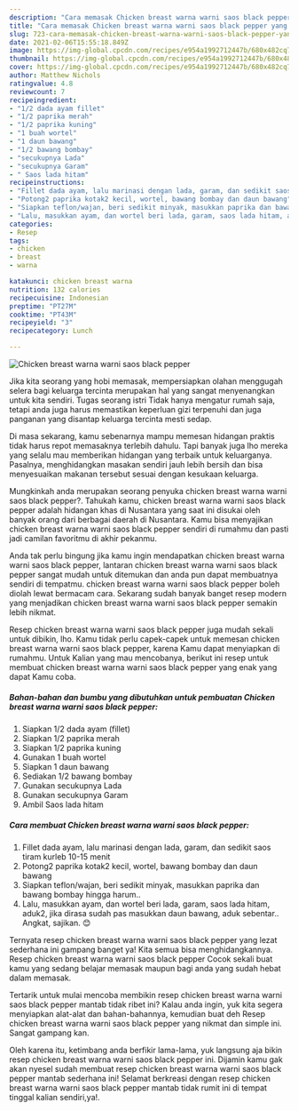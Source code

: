 ```yaml
---
description: "Cara memasak Chicken breast warna warni saos black pepper yang nikmat Untuk Jualan"
title: "Cara memasak Chicken breast warna warni saos black pepper yang nikmat Untuk Jualan"
slug: 723-cara-memasak-chicken-breast-warna-warni-saos-black-pepper-yang-nikmat-untuk-jualan
date: 2021-02-06T15:55:18.849Z
image: https://img-global.cpcdn.com/recipes/e954a1992712447b/680x482cq70/chicken-breast-warna-warni-saos-black-pepper-foto-resep-utama.jpg
thumbnail: https://img-global.cpcdn.com/recipes/e954a1992712447b/680x482cq70/chicken-breast-warna-warni-saos-black-pepper-foto-resep-utama.jpg
cover: https://img-global.cpcdn.com/recipes/e954a1992712447b/680x482cq70/chicken-breast-warna-warni-saos-black-pepper-foto-resep-utama.jpg
author: Matthew Nichols
ratingvalue: 4.8
reviewcount: 7
recipeingredient:
- "1/2 dada ayam fillet"
- "1/2 paprika merah"
- "1/2 paprika kuning"
- "1 buah wortel"
- "1 daun bawang"
- "1/2 bawang bombay"
- "secukupnya Lada"
- "secukupnya Garam"
- " Saos lada hitam"
recipeinstructions:
- "Fillet dada ayam, lalu marinasi dengan lada, garam, dan sedikit saos tiram kurleb 10-15 menit"
- "Potong2 paprika kotak2 kecil, wortel, bawang bombay dan daun bawang"
- "Siapkan teflon/wajan, beri sedikit minyak, masukkan paprika dan bawang bombay hingga harum.."
- "Lalu, masukkan ayam, dan wortel beri lada, garam, saos lada hitam, aduk2, jika dirasa sudah pas masukkan daun bawang, aduk sebentar.. Angkat, sajikan. 😊"
categories:
- Resep
tags:
- chicken
- breast
- warna

katakunci: chicken breast warna 
nutrition: 132 calories
recipecuisine: Indonesian
preptime: "PT27M"
cooktime: "PT43M"
recipeyield: "3"
recipecategory: Lunch

---
```



![Chicken breast warna warni saos black pepper](https://img-global.cpcdn.com/recipes/e954a1992712447b/680x482cq70/chicken-breast-warna-warni-saos-black-pepper-foto-resep-utama.jpg)

Jika kita seorang yang hobi memasak, mempersiapkan olahan menggugah selera bagi keluarga tercinta merupakan hal yang sangat menyenangkan untuk kita sendiri. Tugas seorang istri Tidak hanya mengatur rumah saja, tetapi anda juga harus memastikan keperluan gizi terpenuhi dan juga panganan yang disantap keluarga tercinta mesti sedap.

Di masa  sekarang, kamu sebenarnya mampu memesan hidangan praktis tidak harus repot memasaknya terlebih dahulu. Tapi banyak juga lho mereka yang selalu mau memberikan hidangan yang terbaik untuk keluarganya. Pasalnya, menghidangkan masakan sendiri jauh lebih bersih dan bisa menyesuaikan makanan tersebut sesuai dengan kesukaan keluarga. 



Mungkinkah anda merupakan seorang penyuka chicken breast warna warni saos black pepper?. Tahukah kamu, chicken breast warna warni saos black pepper adalah hidangan khas di Nusantara yang saat ini disukai oleh banyak orang dari berbagai daerah di Nusantara. Kamu bisa menyajikan chicken breast warna warni saos black pepper sendiri di rumahmu dan pasti jadi camilan favoritmu di akhir pekanmu.

Anda tak perlu bingung jika kamu ingin mendapatkan chicken breast warna warni saos black pepper, lantaran chicken breast warna warni saos black pepper sangat mudah untuk ditemukan dan anda pun dapat membuatnya sendiri di tempatmu. chicken breast warna warni saos black pepper boleh diolah lewat bermacam cara. Sekarang sudah banyak banget resep modern yang menjadikan chicken breast warna warni saos black pepper semakin lebih nikmat.

Resep chicken breast warna warni saos black pepper juga mudah sekali untuk dibikin, lho. Kamu tidak perlu capek-capek untuk memesan chicken breast warna warni saos black pepper, karena Kamu dapat menyiapkan di rumahmu. Untuk Kalian yang mau mencobanya, berikut ini resep untuk membuat chicken breast warna warni saos black pepper yang enak yang dapat Kamu coba.

<!--inarticleads1-->

##### Bahan-bahan dan bumbu yang dibutuhkan untuk pembuatan Chicken breast warna warni saos black pepper:

1. Siapkan 1/2 dada ayam (fillet)
1. Siapkan 1/2 paprika merah
1. Siapkan 1/2 paprika kuning
1. Gunakan 1 buah wortel
1. Siapkan 1 daun bawang
1. Sediakan 1/2 bawang bombay
1. Gunakan secukupnya Lada
1. Gunakan secukupnya Garam
1. Ambil  Saos lada hitam




<!--inarticleads2-->

##### Cara membuat Chicken breast warna warni saos black pepper:

1. Fillet dada ayam, lalu marinasi dengan lada, garam, dan sedikit saos tiram kurleb 10-15 menit
1. Potong2 paprika kotak2 kecil, wortel, bawang bombay dan daun bawang
1. Siapkan teflon/wajan, beri sedikit minyak, masukkan paprika dan bawang bombay hingga harum..
1. Lalu, masukkan ayam, dan wortel beri lada, garam, saos lada hitam, aduk2, jika dirasa sudah pas masukkan daun bawang, aduk sebentar.. Angkat, sajikan. 😊




Ternyata resep chicken breast warna warni saos black pepper yang lezat sederhana ini gampang banget ya! Kita semua bisa menghidangkannya. Resep chicken breast warna warni saos black pepper Cocok sekali buat kamu yang sedang belajar memasak maupun bagi anda yang sudah hebat dalam memasak.

Tertarik untuk mulai mencoba membikin resep chicken breast warna warni saos black pepper mantab tidak ribet ini? Kalau anda ingin, yuk kita segera menyiapkan alat-alat dan bahan-bahannya, kemudian buat deh Resep chicken breast warna warni saos black pepper yang nikmat dan simple ini. Sangat gampang kan. 

Oleh karena itu, ketimbang anda berfikir lama-lama, yuk langsung aja bikin resep chicken breast warna warni saos black pepper ini. Dijamin kamu gak akan nyesel sudah membuat resep chicken breast warna warni saos black pepper mantab sederhana ini! Selamat berkreasi dengan resep chicken breast warna warni saos black pepper mantab tidak rumit ini di tempat tinggal kalian sendiri,ya!.

